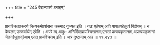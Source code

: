 +++
title = "245 वेदाभ्यासो ऽन्वहम्"

+++

प्रायश्चित्तप्रकरणे नित्यकर्मप्रशंसना कस्माद् युज्यत इति । यतः एतेषाम् अपि पापक्षयहेतुत्वं विज्ञेयम् । न केवलम् उत्कर्षार्थम् एवेति । अपरे त्व् आहुः- अनिर्दिष्टप्रायश्चित्तानाम् एनसां प्रत्ययकृतानाम् अप्रत्ययकृतानां चेतन[भूतान्]आम् एतत् प्रायश्चित्तम् इति । अत्र दृष्टान्तम् आह ॥ ११.२४३ ॥